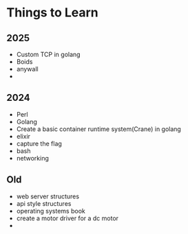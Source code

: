 
# Things to Learn
## 2025
- Custom TCP in golang
- Boids 
- anywall
- 
## 2024
- Perl
- Golang
- Create a basic container runtime system(Crane) in golang
- elixir
- capture the flag
- bash
- networking  
## Old

- web server structures
- api style structures 
- operating systems book
- create a motor driver for a dc motor 
- 